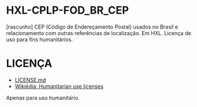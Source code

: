 # HXL-CPLP-FOD_BR_CEP
[rascunho] CEP (Código de Endereçamento Postal) usados no Brasil e relacionamento com outras referências de localização. Em HXL. Licença de uso para fins humanitários.

# LICENÇA
- [LICENSE.md](LICENSE.md)
- [Wikiédia: Humanitarian use licenses](https://en.wikipedia.org/wiki/Humanitarian_use_licenses)

Apenas para uso humanitário.
